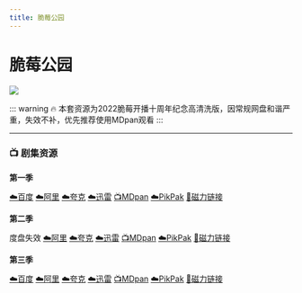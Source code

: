 ```yaml
---
title: 脆莓公园
---
```


# 脆莓公园

![](/assets/image/脆莓公园.jpg)

::: warning 🔥
本套资源为2022脆莓开播十周年纪念高清洗版，因常规网盘和谐严重，失效不补，优先推荐使用MDpan观看
:::

----

### 📺 剧集资源 

**第一季**  <Badge type="warning" text="漫迪MDsub" />

[☁️百度](https://pan.baidu.com/s/1HVaj68Ar4vubncx-b-m9tg?pwd=nvdv)  [☁️阿里](https://www.aliyundrive.com/s/ReM2dhxbkCP)  [☁️夸克](https://pan.quark.cn/s/e362f6292006)  [☁️迅雷](https://pan.xunlei.com/s/VNnhAVyl1F_aNccBR9bSYe4XA1?pwd=9qep#)  [📺MDpan](https://pan.mdsub.top/zh-CN/%E8%84%86%E8%8E%93%E5%85%AC%E5%9B%AD/)  [☁️PikPak](https://mypikpak.com/s/VNmWMwZwPn1C_DtcwN5G1jqIo1) [🧲磁力链接](magnet:?xt=urn:btih:30f9b87a3585d4ea82a9e0e605ae58870d8b44f8)

**第二季**  <Badge type="warning" text="漫迪MDsub" />

度盘失效  [☁️阿里](https://www.aliyundrive.com/s/JCTB4nXgQuz)  [☁️夸克](https://pan.quark.cn/s/540c9a2a3530)  [☁️迅雷](https://pan.xunlei.com/s/VNnhAZUsdVlJSNvTRSkPvwWTA1?pwd=dpuu#)  [📺MDpan](https://pan.mdsub.top/zh-CN/%E8%84%86%E8%8E%93%E5%85%AC%E5%9B%AD/)  [☁️PikPak](https://mypikpak.com/s/VNmWMwZwPn1C_DtcwN5G1jqIo1) [🧲磁力链接](magnet:?xt=urn:btih:30f9b87a3585d4ea82a9e0e605ae58870d8b44f8)

**第三季**  <Badge type="warning" text="漫迪MDsub" />

[☁️百度](https://pan.baidu.com/s/1RFiPr7VnySs1q5MMMN0FdQ?pwd=3utu)  [☁️阿里](https://www.aliyundrive.com/s/Rjck6oTMGJS)  [☁️夸克](https://pan.quark.cn/s/18aca9a28fae)  [☁️迅雷](https://pan.xunlei.com/s/VNnhAaSFxzc0mf6COBL261DoA1?pwd=zzxe#)  [📺MDpan](https://pan.mdsub.top/zh-CN/%E8%84%86%E8%8E%93%E5%85%AC%E5%9B%AD/)  [☁️PikPak](https://mypikpak.com/s/VNmWMwZwPn1C_DtcwN5G1jqIo1) [🧲磁力链接](magnet:?xt=urn:btih:30f9b87a3585d4ea82a9e0e605ae58870d8b44f8)